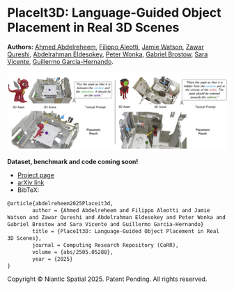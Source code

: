 # PlaceIt3D: Language-Guided Object Placement in Real 3D Scenes

**Authors:** [Ahmed Abdelreheem](https://samir55.github.io), [Filippo Aleotti](https://filippoaleotti.github.io/website/), [Jamie Watson](https://scholar.google.com/citations?user=5pC7fw8AAAAJ), [Zawar Qureshi](https://scholar.google.com/citations?user=P2jZC8YAAAAJ), [Abdelrahman Eldesokey](https://abdo-eldesokey.github.io/), [Peter Wonka](https://peterwonka.net/), [Gabriel Brostow](http://www0.cs.ucl.ac.uk/staff/G.Brostow/), [Sara Vicente](https://scholar.google.com/citations?user=7wWsNNcAAAAJ), [Guillermo Garcia-Hernando](https://guiggh.github.io/).



<p align="center">
  <img src="media/teaser_figure.jpg"width="720" />
</p>
<b>Dataset, benchmark and code coming soon!</b>

- [Project page](https://nianticlabs.github.io/placeit3d/)
- [arXiv link](https://arxiv.org/abs/2505.05288)
- BibTeX:
```
@article{abdelreheem2025Placeit3d,
        author = {Ahmed Abdelreheem and Filippo Aleotti and Jamie Watson and Zawar Qureshi and Abdelrahman Eldesokey and Peter Wonka and Gabriel Brostow and Sara Vicente and Guillermo Garcia-Hernando}
        title = {PlaceIt3D: Language-Guided Object Placement in Real 3D Scenes},
        journal = Computing Research Repository (CoRR),
        volume = {abs/2505.05288},
        year = {2025}
}
```
Copyright © Niantic Spatial 2025. Patent Pending.
All rights reserved.
